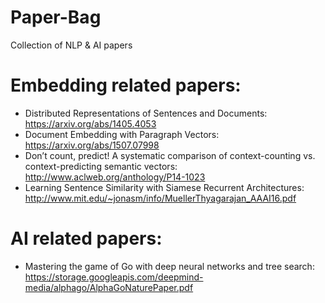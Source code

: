 # Paper-Bag
Collection of NLP & AI papers

# Embedding related papers:
- Distributed Representations of Sentences and Documents: https://arxiv.org/abs/1405.4053
- Document Embedding with Paragraph Vectors: https://arxiv.org/abs/1507.07998
- Don’t count, predict! A systematic comparison of context-counting vs. context-predicting semantic vectors: http://www.aclweb.org/anthology/P14-1023
- Learning Sentence Similarity with Siamese Recurrent Architectures:  http://www.mit.edu/~jonasm/info/MuellerThyagarajan_AAAI16.pdf



# AI related papers:
- Mastering the game of Go with deep neural networks and tree search: https://storage.googleapis.com/deepmind-media/alphago/AlphaGoNaturePaper.pdf
